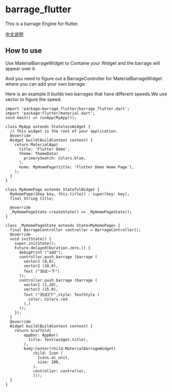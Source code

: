 # barrage_flutter
This is a barrage Engine for flutter.

[中文说明](https://github.com/Dorbmon/barrage_flutter/blob/master/README_CN.md)
## How to use
Use MaterialBarrageWidget to Containe your Widget and the barrage will appear over it.

And you need to figure out a BarrageController for MaterialBarrageWidget where you can add your own barrage.

Here is an example.It builds two barrages that have different speeds.We use vector to figure the speed.
```
import 'package:barrage_flutter/barrage_flutter.dart';
import 'package:flutter/material.dart';
void main() => runApp(MyApp());

class MyApp extends StatelessWidget {
  // This widget is the root of your application.
  @override
  Widget build(BuildContext context) {
    return MaterialApp(
      title: 'Flutter Demo',
      theme: ThemeData(
        primarySwatch: Colors.blue,
      ),
      home: MyHomePage(title: 'Flutter Demo Home Page'),
    );
  }
}

class MyHomePage extends StatefulWidget {
  MyHomePage({Key key, this.title}) : super(key: key);
  final String title;

  @override
  _MyHomePageState createState() => _MyHomePageState();
}

class _MyHomePageState extends State<MyHomePage> {
  final BarrageController controller = BarrageController();
  @override
  void initState() {
    super.initState();
    Future.delayed(Duration.zero,() {
      debugPrint ("add");
      controller.push_barrage (barrage (
        vector2 (0,0),
        vector2 (10,0),
        Text ("测试一下")
      ));
      controller.push_barrage (barrage (
        vector2 (1,20),
        vector2 (15,0),
        Text ("测试2下",style: TextStyle (
          color: Colors.red
        ),)
      ));
    });
  }
  @override
  Widget build(BuildContext context) {
    return Scaffold(
        appBar: AppBar(
          title: Text(widget.title),
        ),
        body:Center(child:MaterialBarrageWidget(
            child: Icon (
              Icons.ac_unit,
              size: 200,
            ),
            controller: controller,
            )));
  }
}


```
